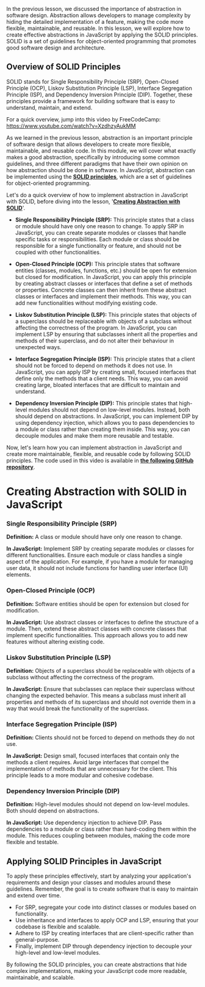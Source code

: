 In the previous lesson, we discussed the importance of abstraction in software design. Abstraction allows developers to manage complexity by hiding the detailed implementation of a feature, making the code more flexible, maintainable, and reusable. In this lesson, we will explore how to create effective abstractions in JavaScript by applying the SOLID principles. SOLID is a set of guidelines for object-oriented programming that promotes good software design and architecture.
## Overview of SOLID Principles

SOLID stands for Single Responsibility Principle (SRP), Open-Closed Principle (OCP), Liskov Substitution Principle (LSP), Interface Segregation Principle (ISP), and Dependency Inversion Principle (DIP). Together, these principles provide a framework for building software that is easy to understand, maintain, and extend.

For a quick overview, jump into this video by FreeCodeCamp: https://www.youtube.com/watch?v=XzdhzyAukMM

As we learned in the previous lesson, abstraction is an important principle of software design that allows developers to create more flexible, maintainable, and reusable code. In this module, we will cover what exactly makes a good abstraction, specifically by introducing some common guidelines, and three different paradigms that have their own opinion on how abstraction should be done in software. In JavaScript, abstraction can be implemented using the [**SOLID principles**](https://www.freecodecamp.org/news/solid-principles-for-programming-and-software-design/), which are a set of guidelines for object-oriented programming.

Let's do a quick overview of how to implement abstraction in JavaScript with SOLID, before diving into the lesson, '**[Creating Abstraction with SOLID](https://youtu.be/S3I-rUZ5b-I)**'.

- **Single Responsibility Principle (SRP):** This principle states that a class or module should have only one reason to change. To apply SRP in JavaScript, you can create separate modules or classes that handle specific tasks or responsibilities. Each module or class should be responsible for a single functionality or feature, and should not be coupled with other functionalities.
    
- **Open-Closed Principle (OCP):** This principle states that software entities (classes, modules, functions, etc.) should be open for extension but closed for modification. In JavaScript, you can apply this principle by creating abstract classes or interfaces that define a set of methods or properties. Concrete classes can then inherit from these abstract classes or interfaces and implement their methods. This way, you can add new functionalities without modifying existing code.
    
- **Liskov Substitution Principle (LSP):** This principle states that objects of a superclass should be replaceable with objects of a subclass without affecting the correctness of the program. In JavaScript, you can implement LSP by ensuring that subclasses inherit all the properties and methods of their superclass, and do not alter their behaviour in unexpected ways.
    
- **Interface Segregation Principle (ISP):** This principle states that a client should not be forced to depend on methods it does not use. In JavaScript, you can apply ISP by creating small, focused interfaces that define only the methods that a client needs. This way, you can avoid creating large, bloated interfaces that are difficult to maintain and understand.
    
- **Dependency Inversion Principle (DIP):** This principle states that high-level modules should not depend on low-level modules. Instead, both should depend on abstractions. In JavaScript, you can implement DIP by using dependency injection, which allows you to pass dependencies to a module or class rather than creating them inside. This way, you can decouple modules and make them more reusable and testable.
    

Now, let's learn how you can implement abstraction in JavaScript and create more maintainable, flexible, and reusable code by following SOLID principles. The code used in this video is available in [**the following GitHub repository**](https://github.com/CodeSpace-Academy/todo-example).









# Creating Abstraction with SOLID in JavaScript



### Single Responsibility Principle (SRP)

**Definition:** A class or module should have only one reason to change.

**In JavaScript:** Implement SRP by creating separate modules or classes for different functionalities. Ensure each module or class handles a single aspect of the application. For example, if you have a module for managing user data, it should not include functions for handling user interface (UI) elements.

### Open-Closed Principle (OCP)

**Definition:** Software entities should be open for extension but closed for modification.

**In JavaScript:** Use abstract classes or interfaces to define the structure of a module. Then, extend these abstract classes with concrete classes that implement specific functionalities. This approach allows you to add new features without altering existing code.

### Liskov Substitution Principle (LSP)

**Definition:** Objects of a superclass should be replaceable with objects of a subclass without affecting the correctness of the program.

**In JavaScript:** Ensure that subclasses can replace their superclass without changing the expected behavior. This means a subclass must inherit all properties and methods of its superclass and should not override them in a way that would break the functionality of the superclass.

### Interface Segregation Principle (ISP)

**Definition:** Clients should not be forced to depend on methods they do not use.

**In JavaScript:** Design small, focused interfaces that contain only the methods a client requires. Avoid large interfaces that compel the implementation of methods that are unnecessary for the client. This principle leads to a more modular and cohesive codebase.

### Dependency Inversion Principle (DIP)

**Definition:** High-level modules should not depend on low-level modules. Both should depend on abstractions.

**In JavaScript:** Use dependency injection to achieve DIP. Pass dependencies to a module or class rather than hard-coding them within the module. This reduces coupling between modules, making the code more flexible and testable.

## Applying SOLID Principles in JavaScript

To apply these principles effectively, start by analyzing your application's requirements and design your classes and modules around these guidelines. Remember, the goal is to create software that is easy to maintain and extend over time.

- For SRP, segregate your code into distinct classes or modules based on functionality.
- Use inheritance and interfaces to apply OCP and LSP, ensuring that your codebase is flexible and scalable.
- Adhere to ISP by creating interfaces that are client-specific rather than general-purpose.
- Finally, implement DIP through dependency injection to decouple your high-level and low-level modules.

By following the SOLID principles, you can create abstractions that hide complex implementations, making your JavaScript code more readable, maintainable, and scalable.